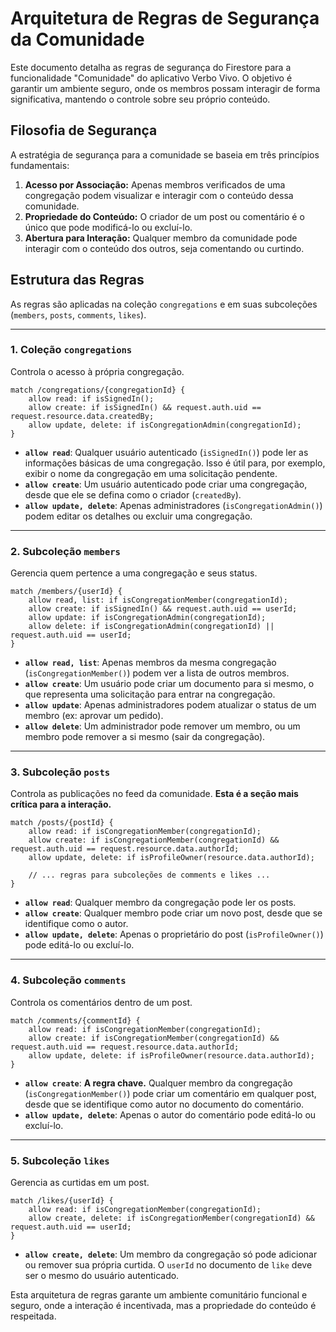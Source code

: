 # Arquitetura de Regras de Segurança da Comunidade

Este documento detalha as regras de segurança do Firestore para a funcionalidade "Comunidade" do aplicativo Verbo Vivo. O objetivo é garantir um ambiente seguro, onde os membros possam interagir de forma significativa, mantendo o controle sobre seu próprio conteúdo.

## Filosofia de Segurança

A estratégia de segurança para a comunidade se baseia em três princípios fundamentais:

1.  **Acesso por Associação:** Apenas membros verificados de uma congregação podem visualizar e interagir com o conteúdo dessa comunidade.
2.  **Propriedade do Conteúdo:** O criador de um post ou comentário é o único que pode modificá-lo ou excluí-lo.
3.  **Abertura para Interação:** Qualquer membro da comunidade pode interagir com o conteúdo dos outros, seja comentando ou curtindo.

## Estrutura das Regras

As regras são aplicadas na coleção `congregations` e em suas subcoleções (`members`, `posts`, `comments`, `likes`).

---

### 1. Coleção `congregations`

Controla o acesso à própria congregação.

```
match /congregations/{congregationId} {
    allow read: if isSignedIn();
    allow create: if isSignedIn() && request.auth.uid == request.resource.data.createdBy;
    allow update, delete: if isCongregationAdmin(congregationId);
}
```

-   **`allow read`**: Qualquer usuário autenticado (`isSignedIn()`) pode ler as informações básicas de uma congregação. Isso é útil para, por exemplo, exibir o nome da congregação em uma solicitação pendente.
-   **`allow create`**: Um usuário autenticado pode criar uma congregação, desde que ele se defina como o criador (`createdBy`).
-   **`allow update, delete`**: Apenas administradores (`isCongregationAdmin()`) podem editar os detalhes ou excluir uma congregação.

---

### 2. Subcoleção `members`

Gerencia quem pertence a uma congregação e seus status.

```
match /members/{userId} {
    allow read, list: if isCongregationMember(congregationId);
    allow create: if isSignedIn() && request.auth.uid == userId;
    allow update: if isCongregationAdmin(congregationId);
    allow delete: if isCongregationAdmin(congregationId) || request.auth.uid == userId;
}
```

-   **`allow read, list`**: Apenas membros da mesma congregação (`isCongregationMember()`) podem ver a lista de outros membros.
-   **`allow create`**: Um usuário pode criar um documento para si mesmo, o que representa uma solicitação para entrar na congregação.
-   **`allow update`**: Apenas administradores podem atualizar o status de um membro (ex: aprovar um pedido).
-   **`allow delete`**: Um administrador pode remover um membro, ou um membro pode remover a si mesmo (sair da congregação).

---

### 3. Subcoleção `posts`

Controla as publicações no feed da comunidade. **Esta é a seção mais crítica para a interação.**

```
match /posts/{postId} {
    allow read: if isCongregationMember(congregationId);
    allow create: if isCongregationMember(congregationId) && request.auth.uid == request.resource.data.authorId;
    allow update, delete: if isProfileOwner(resource.data.authorId);

    // ... regras para subcoleções de comments e likes ...
}
```

-   **`allow read`**: Qualquer membro da congregação pode ler os posts.
-   **`allow create`**: Qualquer membro pode criar um novo post, desde que se identifique como o autor.
-   **`allow update, delete`**: Apenas o proprietário do post (`isProfileOwner()`) pode editá-lo ou excluí-lo.

---

### 4. Subcoleção `comments`

Controla os comentários dentro de um post.

```
match /comments/{commentId} {
    allow read: if isCongregationMember(congregationId);
    allow create: if isCongregationMember(congregationId) && request.auth.uid == request.resource.data.authorId;
    allow update, delete: if isProfileOwner(resource.data.authorId);
}
```

-   **`allow create`**: **A regra chave.** Qualquer membro da congregação (`isCongregationMember()`) pode criar um comentário em qualquer post, desde que se identifique como autor no documento do comentário.
-   **`allow update, delete`**: Apenas o autor do comentário pode editá-lo ou excluí-lo.

---

### 5. Subcoleção `likes`

Gerencia as curtidas em um post.

```
match /likes/{userId} {
    allow read: if isCongregationMember(congregationId);
    allow create, delete: if isCongregationMember(congregationId) && request.auth.uid == userId;
}
```

-   **`allow create, delete`**: Um membro da congregação só pode adicionar ou remover sua própria curtida. O `userId` no documento de `like` deve ser o mesmo do usuário autenticado.

Esta arquitetura de regras garante um ambiente comunitário funcional e seguro, onde a interação é incentivada, mas a propriedade do conteúdo é respeitada.
